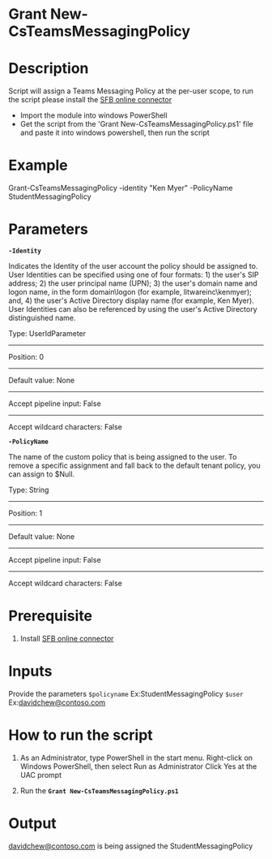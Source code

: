 # Grant New-CsTeamsMessagingPolicy

# Description
Script will assign a Teams Messaging Policy at the per-user scope, to run the script please install the [SFB online connector](https://www.microsoft.com/en-us/download/details.aspx?id=39366)
- Import the module into windows PowerShell 
- Get the script from the 'Grant New-CsTeamsMessagingPolicy.ps1' file and paste it into windows powershell, then run the script

# Example
  Grant-CsTeamsMessagingPolicy -identity "Ken Myer" -PolicyName StudentMessagingPolicy

# Parameters
**`-Identity`**

Indicates the Identity of the user account the policy should be assigned to. User Identities can be specified using one of four formats: 1) the user's SIP address; 2) the user principal name (UPN); 3) the user's domain name and logon name, in the form domain\logon (for example, litwareinc\kenmyer); and, 4) the user's Active Directory display name (for example, Ken Myer). User Identities can also be referenced by using the user's Active Directory distinguished name.

Type:	UserIdParameter
* * *
Position:	0
* * *
Default value:	None
* * *
Accept pipeline input:	False
* * *
Accept wildcard characters:	False

**`-PolicyName`**

The name of the custom policy that is being assigned to the user. To remove a specific assignment and fall back to the default tenant policy, you can assign to $Null.

Type:	String
* * *
Position:	1
* * *
Default value:	None
* * *
Accept pipeline input:	False
* * *
Accept wildcard characters:	False

# Prerequisite
1)	Install [SFB online connector](https://www.microsoft.com/en-us/download/details.aspx?id=39366)

# Inputs
Provide the parameters
`$policyname` Ex:StudentMessagingPolicy
`$user` Ex:davidchew@contoso.com

# How to run the script

1. As an Administrator, type PowerShell in the start menu. Right-click on Windows PowerShell, then select Run as Administrator
Click Yes at the UAC prompt

2. Run the **`Grant New-CsTeamsMessagingPolicy.ps1`**

# Output
davidchew@contoso.com is being assigned the StudentMessagingPolicy
